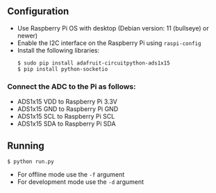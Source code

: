 ## Configuration 
* Use Raspberry Pi OS with desktop (Debian version: 11 (bullseye) or newer) 
* Enable the I2C interface on the Raspberry Pi using `raspi-config`
* Install the following libraries:
    ```
    $ sudo pip install adafruit-circuitpython-ads1x15
    $ pip install python-socketio
    ```

### Connect the ADC to the Pi as follows:
* ADS1x15 VDD to Raspberry Pi 3.3V
* ADS1x15 GND to Raspberry Pi GND
* ADS1x15 SCL to Raspberry Pi SCL
* ADS1x15 SDA to Raspberry Pi SDA

## Running 
```
$ python run.py 
```
* For offline mode use the ```-f``` argument
* For development mode use the ```-d``` argument 